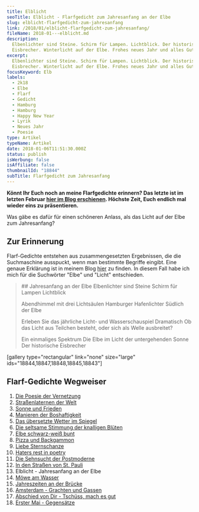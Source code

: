 ```yaml
---
title: Elblicht
seoTitle: Elblicht - Flarfgedicht zum Jahresanfang an der Elbe
slug: elblicht-flarfgedicht-zum-jahresanfang
link: /2018/01/elblicht-flarfgedicht-zum-jahresanfang/
fileName: 2018-01---elblicht.md
description:
  Elbenlichter sind Steine. Schirm für Lampen. Lichtblick. Der historische
  Eisbrecher. Winterlicht auf der Elbe. Frohes neues Jahr und alles Gute!
excerpt:
  Elbenlichter sind Steine. Schirm für Lampen. Lichtblick. Der historische
  Eisbrecher. Winterlicht auf der Elbe. Frohes neues Jahr und alles Gute!
focusKeyword: Elb
labels:
  - 2k18
  - Elbe
  - Flarf
  - Gedicht
  - Hamburg
  - Hamburg
  - Happy New Year
  - Lyrik
  - Neues Jahr
  - Poesie
type: Artikel
typeName: Artikel
date: 2018-01-06T11:51:30.000Z
status: publish
isWerbung: false
isAffiliate: false
thumbnailId: "18844"
subTitle: Flarfgedicht zum Jahresanfang
---
```


<strong>Könnt Ihr Euch noch an meine Flarfgedichte erinnern? Das letzte ist im
letzten Februar
<a href="http://cardamonchai.com/2017/02/dauerregen-stpauli/">hier im Blog
erschienen</a>. Höchste Zeit, Euch endlich mal wieder eins zu präsentieren.
</strong>

Was gäbe es dafür für einen schöneren Anlass, als das Licht auf der Elbe zum
Jahresanfang?

## Zur Erinnerung

Flarf-Gedichte entstehen aus zusammengesetzten Ergebnissen, die die Suchmaschine
ausspuckt, wenn man bestimmte Begriffe eingibt. Eine genaue Erklärung ist in
meinem Blog
<a href="http://cardamonchai.com/2016/03/flarf-inspiration-aus-dem-internet-die-poesie-der-vernetzung/">hier</a>
zu finden. In diesem Fall habe ich mich für die Suchwörter "Elbe" und "Licht"
entschieden.

<blockquote>
## Jahresanfang an der Elbe
Elbenlichter sind Steine
Schirm für Lampen
Lichtblick

Abendhimmel mit drei Lichtsäulen Hamburger Hafenlichter Südlich der Elbe

Erleben Sie das jährliche Licht- und Wasserschauspiel Dramatisch Ob das Licht
aus Teilchen besteht, oder sich als Welle ausbreitet?

Ein einmaliges Spektrum Die Elbe im Licht der untergehenden Sonne Der
historische Eisbrecher</blockquote>

[gallery type="rectangular" link="none" size="large"
ids="18844,18847,18848,18845,18843"]

## Flarf-Gedichte Wegweiser

<ol>
    <li><a href="http://cardamonchai.com/2016/03/flarf-inspiration-aus-dem-internet-die-poesie-der-vernetzung/">Die Poesie der Vernetzung</a></li>
    <li><a href="/2016/03/strassenlaternen-der-welt-eine-romantische-bildergalerie/">Straßenlaternen der Welt</a></li>
    <li><a href="/2016/03/sonne-und-frieden/">Sonne und Frieden</a></li>
    <li><a href="http://cardamonchai.com/2016/04/manieren-der-boshaftigkeit/">Manieren der Boshaftigkeit</a></li>
    <li><a href="/2016/05/das-uebersetzte-wetter-im-spiegel/">Das übersetzte Wetter im Spiegel</a></li>
    <li><a href="http://cardamonchai.com/2016/10/die-seltsame-stimmung-der-knalligen-blueten/">Die seltsame Stimmung der knalligen Blüten</a></li>
    <li><a href="http://cardamonchai.com/2017/01/elbe-schwarz-weiss-bunt-bildergalerie-mit-flarfgedicht/">Elbe schwarz-weiß bunt</a></li>
    <li><a href="http://cardamonchai.com/2017/01/drei-koenige/">Pizza und Backgammon</a></li>
    <li><a href="http://cardamonchai.com/2017/01/liebe-sternschanze/">Liebe Sternschanze</a></li>
    <li><a href="http://cardamonchai.com/2017/02/haters-rest-in-poetry/">Haters rest in poetry</a></li>
    <li><a href="http://cardamonchai.com/2017/02/die-sehnsucht-der-postmoderne/">Die Sehnsucht der Postmoderne</a></li>
    <li><a href="http://cardamonchai.com/2017/02/dauerregen-stpauli/">In den Straßen von St. Pauli</a></li>
    <li>Elblicht - Jahresanfang an der Elbe</li>
    <li><a href="http://cardamonchai.com/2018/01/moewe-am-wasser/">Möwe am Wasser</a></li>
    <li><a href="http://cardamonchai.com/2018/02/ein-fleet-im-verlauf-der-jahreszeiten/">Jahreszeiten an der Brücke</a></li>
    <li><a href="http://cardamonchai.com/2018/03/amsterdam/">Amsterdam - Grachten und Gassen</a></li>
    <li><a href="http://cardamonchai.com/2018/04/abschied-von-dir/">Abschied von Dir - Tschüss, mach es gut</a></li>
    <li><a href="http://cardamonchai.com/2018/05/erster-mai-gegensaetze/">Erster Mai - Gegensätze</a></li>
</ol>

&nbsp;
